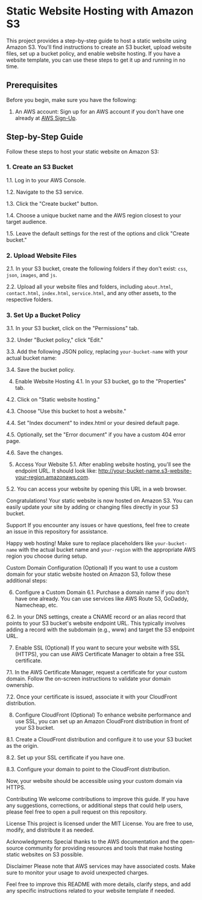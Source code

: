 # Static Website Hosting with Amazon S3

This project provides a step-by-step guide to host a static website using Amazon S3. You'll find instructions to create an S3 bucket, upload website files, set up a bucket policy, and enable website hosting. If you have a website template, you can use these steps to get it up and running in no time.

## Prerequisites

Before you begin, make sure you have the following:

1. An AWS account: Sign up for an AWS account if you don't have one already at [AWS Sign-Up](https://aws.amazon.com/).

## Step-by-Step Guide

Follow these steps to host your static website on Amazon S3:

### 1. Create an S3 Bucket

1.1. Log in to your AWS Console.

1.2. Navigate to the S3 service.

1.3. Click the "Create bucket" button.

1.4. Choose a unique bucket name and the AWS region closest to your target audience.

1.5. Leave the default settings for the rest of the options and click "Create bucket."

### 2. Upload Website Files

2.1. In your S3 bucket, create the following folders if they don't exist: `css`, `json`, `images`, and `js`.

2.2. Upload all your website files and folders, including `about.html`, `contact.html`, `index.html`, `service.html`, and any other assets, to the respective folders.

### 3. Set Up a Bucket Policy

3.1. In your S3 bucket, click on the "Permissions" tab.

3.2. Under "Bucket policy," click "Edit."

3.3. Add the following JSON policy, replacing `your-bucket-name` with your actual bucket name:

3.4. Save the bucket policy.

4. Enable Website Hosting
4.1. In your S3 bucket, go to the "Properties" tab.

4.2. Click on "Static website hosting."

4.3. Choose "Use this bucket to host a website."

4.4. Set "Index document" to index.html or your desired default page.

4.5. Optionally, set the "Error document" if you have a custom 404 error page.

4.6. Save the changes.

5. Access Your Website
5.1. After enabling website hosting, you'll see the endpoint URL. It should look like: http://your-bucket-name.s3-website-your-region.amazonaws.com.

5.2. You can access your website by opening this URL in a web browser.

Congratulations! Your static website is now hosted on Amazon S3. You can easily update your site by adding or changing files directly in your S3 bucket.

Support
If you encounter any issues or have questions, feel free to create an issue in this repository for assistance.

Happy web hosting!
Make sure to replace placeholders like `your-bucket-name` with the actual bucket name and `your-region` with the appropriate AWS region you choose during setup.

Custom Domain Configuration (Optional)
If you want to use a custom domain for your static website hosted on Amazon S3, follow these additional steps:

6. Configure a Custom Domain
6.1. Purchase a domain name if you don't have one already. You can use services like AWS Route 53, GoDaddy, Namecheap, etc.

6.2. In your DNS settings, create a CNAME record or an alias record that points to your S3 bucket's website endpoint URL. This typically involves adding a record with the subdomain (e.g., www) and target the S3 endpoint URL.

7. Enable SSL (Optional)
If you want to secure your website with SSL (HTTPS), you can use AWS Certificate Manager to obtain a free SSL certificate.

7.1. In the AWS Certificate Manager, request a certificate for your custom domain. Follow the on-screen instructions to validate your domain ownership.

7.2. Once your certificate is issued, associate it with your CloudFront distribution.

8. Configure CloudFront (Optional)
To enhance website performance and use SSL, you can set up an Amazon CloudFront distribution in front of your S3 bucket.

8.1. Create a CloudFront distribution and configure it to use your S3 bucket as the origin.

8.2. Set up your SSL certificate if you have one.

8.3. Configure your domain to point to the CloudFront distribution.

Now, your website should be accessible using your custom domain via HTTPS.

Contributing
We welcome contributions to improve this guide. If you have any suggestions, corrections, or additional steps that could help users, please feel free to open a pull request on this repository.

License
This project is licensed under the MIT License. You are free to use, modify, and distribute it as needed.

Acknowledgments
Special thanks to the AWS documentation and the open-source community for providing resources and tools that make hosting static websites on S3 possible.

Disclaimer
Please note that AWS services may have associated costs. Make sure to monitor your usage to avoid unexpected charges.

Feel free to improve this README with more details, clarify steps, and add any specific instructions related to your website template if needed.
